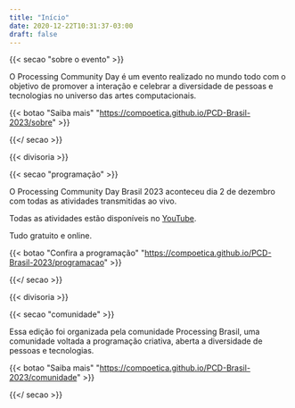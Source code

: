 ```yaml
---
title: "Início"
date: 2020-12-22T10:31:37-03:00
draft: false
---
```


{{< secao "sobre o evento" >}}

O Processing Community Day é um evento realizado no mundo todo com o objetivo de promover a interação e celebrar a diversidade de pessoas e tecnologias no universo das artes computacionais.

{{< botao "Saiba mais" "https://compoetica.github.io/PCD-Brasil-2023/sobre" >}}

{{</ secao >}}

{{< divisoria >}}

{{< secao "programação" >}}

O Processing Community Day Brasil 2023 aconteceu dia 2 de dezembro com todas as atividades transmitidas ao vivo.

Todas as atividades estão disponíveis no [YouTube](https://www.youtube.com/playlist?list=PLCSyFEVJoho5zQWiUd3tYRcXu6CsvcRBF).

Tudo gratuito e online.

<!-- ☁ ▅▒░☼‿☼░▒▅ ☁ -->

{{< botao "Confira a programação" "https://compoetica.github.io/PCD-Brasil-2023/programacao" >}}

{{</ secao >}}

{{< divisoria >}}

{{< secao "comunidade" >}}

Essa edição foi organizada pela comunidade Processing Brasil, uma comunidade voltada a programação criativa, aberta a diversidade de pessoas e tecnologias.

{{< botao "Saiba mais" "https://compoetica.github.io/PCD-Brasil-2023/comunidade" >}}

{{</ secao >}}
